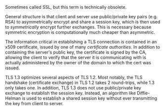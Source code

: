 Sometimes called SSL, but this term is technically obsolete.

General structure is that client and server use public/private key pairs (e.g. RSA) to asymmetrically encrypt and share a session key, which is then used to *symmetrically* encrypt further exchanges.  This is necessary because symmetric encryption is computationally much cheaper than asymmetric.

The information critical in establishing a TLS connection is contained in an x509 certificate, issued by one of many *certificate authorities*.  In addition to containing the server's public key, the certificate is signed by the CA, allowing the client to verify that the server it is communicating with is actually administered by the owner of the domain to which the cert was issued.  

TLS 1.3 optimizes several aspects of TLS 1.2.  Most notably, the TLS handshake (certificate exchange) in TLS 1.2 takes 2 round-trips, while 1.3 only takes one.  In addition, TLS 1.3 does not use public/private key exchange to establish the session key.  Instead, an algorithm like Diffie-Helman is used to establish a shared session key without ever transmitting the key from client to server.